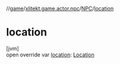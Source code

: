 //[game](../../../index.md)/[xlitekt.game.actor.npc](../index.md)/[NPC](index.md)/[location](location.md)

# location

[jvm]\
open override var [location](location.md): [Location](../../xlitekt.game.world.map/-location/index.md)
